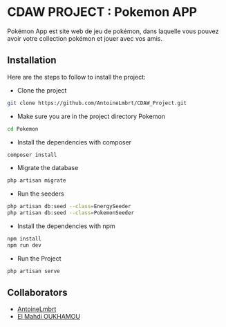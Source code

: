 # CDAW PROJECT : Pokemon APP
Pokémon App est site web de jeu de pokémon, dans laquelle vous pouvez avoir votre collection pokémon et jouer avec vos amis.
## Installation
Here are the steps to follow to install the project:
- Clone the project
```bash
git clone https://github.com/AntoineLmbrt/CDAW_Project.git
```
- Make sure you are in the project directory Pokemon
```bash
cd Pokemon
```
- Install the dependencies with composer
```bash
composer install
```
- Migrate the database
```bash
php artisan migrate
```
- Run the seeders
```bash
php artisan db:seed --class=EnergySeeder
php artisan db:seed --class=PokemonSeeder
```
- Install the dependencies with npm
```bash
npm install
npm run dev
```
- Run the Project
```bash
php artisan serve
```
## Collaborators

- [AntoineLmbrt](https://github.com/AntoineLmbrt)
- [El Mahdi OUKHAMOU](https://github.com/elmahdi43)
